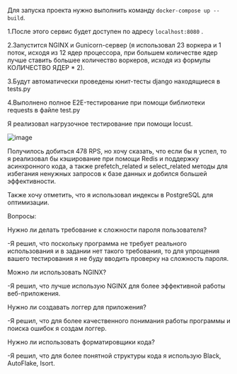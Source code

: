 Для запуска проекта нужно выполнить команду `docker-compose up --build`.



1.После этого сервис будет доступен по адресу `localhost:8080` .

2.Запустится NGINX и Gunicorn-сервер (я использовал 23 воркера и 1 поток, исходя из 12 ядер процессора, при большем количестве ядер лучше ставить большее количество воркеров, исходя из формулы КОЛИЧЕСТВО ЯДЕР * 2).

3.Будут автоматически проведены юнит-тесты django находящиеся в tests.py

4.Выполнено полное E2E-тестирование при помощи библиотеки requests в файле test.py

Я реализовал нагрузочное тестирование при помощи locust.

![image](https://github.com/user-attachments/assets/94897395-7b42-48c7-86e3-efcf74ea9622)

Получилось добиться 478 RPS, но хочу сказать, что если бы я успел, то я реализовал бы кэширование при помощи Redis и поддержку асинхронного кода, а также prefetch_related и select_related методы для избегания ненужных запросов к базе данных и добился большей эффективности.

Также хочу отметить, что я использовал индексы в PostgreSQL для оптимизации.

Вопросы:

Нужно ли делать требование к сложности пароля пользователя?

-Я решил, что поскольку программа не требует реального использования и в задании нет такого требования, то для упрощения вашего тестирования я не буду вводить проверку на сложность пароля.

Можно ли использовать NGINX?

-Я решил, что лучше использую NGINX для более эффективной работы веб-приложения.

Нужно ли создавать логгер для приложения?

-Я решил, что для более качественного понимания работы программы и поиска ошибок я создам логгер.

Нужно ли использовать форматировщики кода?

-Я решил, что для более понятной структуры кода я использую Black, AutoFlake, Isort.
